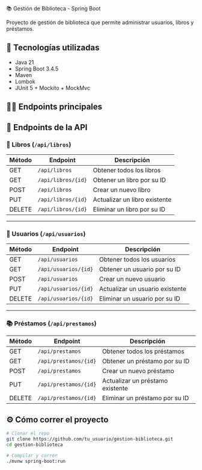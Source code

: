 📚 Gestión de Biblioteca - Spring Boot

Proyecto de gestión de biblioteca que permite administrar usuarios, libros y préstamos.

## 🚀 Tecnologías utilizadas

- Java 21
- Spring Boot 3.4.5
- Maven
- Lombok
- JUnit 5 + Mockito + MockMvc

## 🧑‍💻 Endpoints principales

## 📡 Endpoints de la API

### 📘 Libros (`/api/libros`)

| Método | Endpoint            | Descripción                         |
|--------|---------------------|-------------------------------------|
| GET    | `/api/libros`       | Obtener todos los libros            |
| GET    | `/api/libros/{id}`  | Obtener un libro por su ID          |
| POST   | `/api/libros`       | Crear un nuevo libro                |
| PUT    | `/api/libros/{id}`  | Actualizar un libro existente       |
| DELETE | `/api/libros/{id}`  | Eliminar un libro por su ID         |

---

### 👤 Usuarios (`/api/usuarios`)

| Método | Endpoint              | Descripción                          |
|--------|-----------------------|--------------------------------------|
| GET    | `/api/usuarios`       | Obtener todos los usuarios           |
| GET    | `/api/usuarios/{id}`  | Obtener un usuario por su ID         |
| POST   | `/api/usuarios`       | Crear un nuevo usuario               |
| PUT    | `/api/usuarios/{id}`  | Actualizar un usuario existente      |
| DELETE | `/api/usuarios/{id}`  | Eliminar un usuario por su ID        |

---

### 📚 Préstamos (`/api/prestamos`)

| Método | Endpoint               | Descripción                          |
|--------|------------------------|--------------------------------------|
| GET    | `/api/prestamos`       | Obtener todos los préstamos          |
| GET    | `/api/prestamos/{id}`  | Obtener un préstamo por su ID        |
| POST   | `/api/prestamos`       | Crear un nuevo préstamo              |
| PUT    | `/api/prestamos/{id}`  | Actualizar un préstamo existente     |
| DELETE | `/api/prestamos/{id}`  | Eliminar un préstamo por su ID       |


## ⚙️ Cómo correr el proyecto

```bash
# Clonar el repo
git clone https://github.com/tu_usuario/gestion-biblioteca.git
cd gestion-biblioteca

# Compilar y correr
./mvnw spring-boot:run
